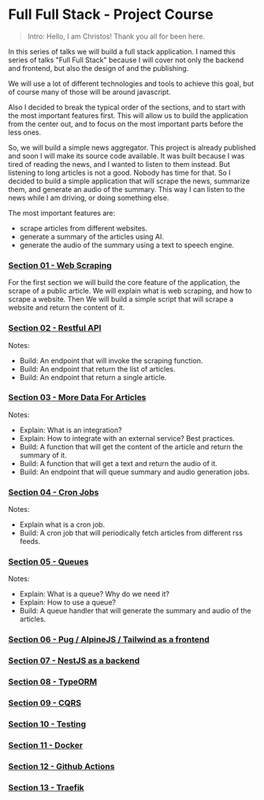 # Full Full Stack - Project Course

> Intro: Hello, I am Christos! Thank you all for been here.

In this series of talks we will build a full stack application. I named this series of talks "Full Full Stack" because I will cover not only the backend and frontend, but also the design of and the publishing.

We will use a lot of different technologies and tools to achieve this goal, but of course many of those will be around javascript.

Also I decided to break the typical order of the sections, and to start with the most important features first. This will allow us to build the application from the center out, and to focus on the most important parts before the less ones.

So, we will build a simple news aggregator. This project is already published and soon I will make its source code available. It was built because I was tired of reading the news, and I wanted to listen to them instead. But listening to long articles is not a good. Nobody has time for that. So I decided to build a simple application that will scrape the news, summarize them, and generate an audio of the summary. This way I can listen to the news while I am driving, or doing something else.

The most important features are:

- scrape articles from different websites.
- generate a summary of the articles using AI.
- generate the audio of the summary using a text to speech engine.

### [Section 01 - Web Scraping](./section-01/README.md)

For the first section we will build the core feature of the application, the scrape of a public article. We will explain what is web scraping, and how to scrape a website. Then We will build a simple script that will scrape a website and return the content of it.

### [Section 02 - Restful API](./section-02/README.md)

Notes:

  - Build: An endpoint that will invoke the scraping function.
  - Build: An endpoint that return the list of articles.
  - Build: An endpoint that return a single article.

### [Section 03 - More Data For Articles](./section-03/README.md)

Notes:

- Explain: What is an integration?
- Explain: How to integrate with an external service? Best practices.
- Build: A function that will get the content of the article and return the summary of it.
- Build: A function that will get a text and return the audio of it.
- Build: An endpoint that will queue summary and audio generation jobs.

### [Section 04 - Cron Jobs](./section-04/README.md)

Notes:

- Explain what is a cron job.
- Build: A cron job that will periodically fetch articles from different rss feeds.

### [Section 05 - Queues](./section-05/README.md)

Notes:

- Explain: What is a queue? Why do we need it?
- Explain: How to use a queue?
- Build: A queue handler that will generate the summary and audio of the articles.

### [Section 06 - Pug / AlpineJS / Tailwind as a frontend]()

### [Section 07 - NestJS as a backend]()

### [Section 08 - TypeORM]()

### [Section 09 - CQRS]()

### [Section 10 - Testing]()

### [Section 11 - Docker]()

### [Section 12 - Github Actions]()

### [Section 13 - Traefik]()
